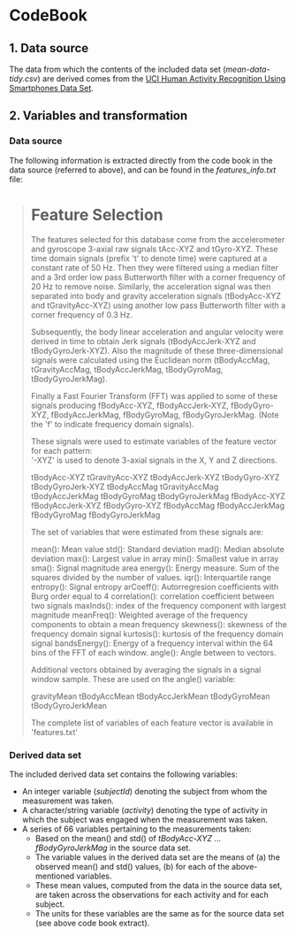 # CodeBook

## 1. Data source

The data from which the contents of the included data set (*mean-data-tidy.csv*) are derived comes from the [UCI Human Activity Recognition Using Smartphones Data Set](http://archive.ics.uci.edu/ml/datasets/Human+Activity+Recognition+Using+Smartphones).  

## 2. Variables and transformation

<h3>Data source</h3>

The following information is extracted directly from the code book in the data source (referred to above), and can be found in the *features_info.txt* file:

> Feature Selection
> =================
>
> The features selected for this database come from the accelerometer and gyroscope 3-axial raw signals tAcc-XYZ and tGyro-XYZ. These time domain signals (prefix 't' to denote time) were captured at a constant rate of 50 Hz. Then they were filtered using a median filter and a 3rd order low pass Butterworth filter with a corner frequency of 20 Hz to remove noise. Similarly, the acceleration signal was then separated into body and gravity acceleration signals (tBodyAcc-XYZ and tGravityAcc-XYZ) using another low pass Butterworth filter with a corner frequency of 0.3 Hz.
>
> Subsequently, the body linear acceleration and angular velocity were derived in time to obtain Jerk signals (tBodyAccJerk-XYZ and tBodyGyroJerk-XYZ). Also the magnitude of these three-dimensional signals were calculated using the Euclidean norm (tBodyAccMag, tGravityAccMag, tBodyAccJerkMag, tBodyGyroMag, tBodyGyroJerkMag).
>
> Finally a Fast Fourier Transform (FFT) was applied to some of these signals producing fBodyAcc-XYZ, fBodyAccJerk-XYZ, fBodyGyro-XYZ, fBodyAccJerkMag, fBodyGyroMag, fBodyGyroJerkMag. (Note the 'f' to indicate frequency domain signals).
>
> These signals were used to estimate variables of the feature vector for each pattern:  
'-XYZ' is used to denote 3-axial signals in the X, Y and Z directions.
>
> tBodyAcc-XYZ
tGravityAcc-XYZ
tBodyAccJerk-XYZ
tBodyGyro-XYZ
tBodyGyroJerk-XYZ
tBodyAccMag
tGravityAccMag
tBodyAccJerkMag
tBodyGyroMag
tBodyGyroJerkMag
fBodyAcc-XYZ
fBodyAccJerk-XYZ
fBodyGyro-XYZ
fBodyAccMag
fBodyAccJerkMag
fBodyGyroMag
fBodyGyroJerkMag
>
>The set of variables that were estimated from these signals are:
>
> mean(): Mean value
std(): Standard deviation
mad(): Median absolute deviation
max(): Largest value in array
min(): Smallest value in array
sma(): Signal magnitude area
energy(): Energy measure. Sum of the squares divided by the number of values.
iqr(): Interquartile range
entropy(): Signal entropy
arCoeff(): Autorregresion coefficients with Burg order equal to 4
correlation(): correlation coefficient between two signals
maxInds(): index of the frequency component with largest magnitude
meanFreq(): Weighted average of the frequency components to obtain a mean frequency
skewness(): skewness of the frequency domain signal
kurtosis(): kurtosis of the frequency domain signal
bandsEnergy(): Energy of a frequency interval within the 64 bins of the FFT of each window.
angle(): Angle between to vectors.
>
> Additional vectors obtained by averaging the signals in a signal window sample. These are used on the angle() variable:
>
> gravityMean
tBodyAccMean
tBodyAccJerkMean
tBodyGyroMean
tBodyGyroJerkMean
>
> The complete list of variables of each feature vector is available in 'features.txt'

<h3>Derived data set </h3>

The included derived data set contains the following variables:

* An integer variable (*subjectId*) denoting the subject from whom the measurement was taken.
* A character/string variable (*activity*) denoting the type of activity in which the subject was engaged when the measurement was taken.
* A series of 66 variables pertaining to the measurements taken:
  * Based on the mean() and std() of *tBodyAcc-XYZ* ... *fBodyGyroJerkMag* in the source data set.
  * The variable values in the derived data set are the means of (a) the observed mean() and std() values, (b) for each of the above-mentioned variables.
  * These mean values, computed from the data in the source data set, are taken across the observations for each activity and for each subject.
  * The units for these variables are the same as for the source data set (see above code book extract).
